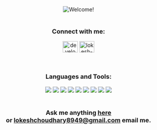 <div align="center" width="50">

<img src="https://i.imgur.com/bLlMAc6.gif" alt="Welcome!"/>

</div>
<br>
<h3 align="center">Connect with me:</h3>
<p align="center">
<a href="https://twitter.com/developerlokesh" target="blank"><img align="center" src="https://raw.githubusercontent.com/rahuldkjain/github-profile-readme-generator/master/src/images/icons/Social/twitter.svg" alt="developerlokesh" height="30" width="40" /></a>
<a href="https://linkedin.com/in/lokesh-choudhary-b69b36202" target="blank"><img align="center" src="https://raw.githubusercontent.com/rahuldkjain/github-profile-readme-generator/master/src/images/icons/Social/linked-in-alt.svg" alt="lokesh-choudhary-b69b36202" height="30" width="40" /></a>
</p>
<br>

<h3 align="center">Languages and Tools:</h3>
<div align="center">
<img src="https://img.shields.io/badge/JavaScript-F7DF1E?style=for-the-badge&logo=javascript&logoColor=black"></img>
<img src="https://img.shields.io/badge/Docker-1572B6?style=for-the-badge&logo=docker&logoColor=white"></img>
<img src="https://img.shields.io/badge/NodeJS-32CD32?style=for-the-badge&logo=node.js&logoColor=black"></img>
<img src="https://img.shields.io/badge/MONGODB-1572B6?style=for-the-badge&logo=mongodb&logoColor=limegreen"></img>
<img src="https://img.shields.io/badge/PostgreSQL-316192?style=for-the-badge&logo=postgresql&logoColor=white"></img>
<img src="https://img.shields.io/badge/GIT-b0ff00?style=for-the-badge&logo=git&logoColor=red"></img>
<img src="https://img.shields.io/badge/ReactJS-ff4c4c?style=for-the-badge&logo=react&logoColor=darkblue"></img>
<img src="https://img.shields.io/badge/svelte-%23f1413d.svg?style=for-the-badge&logo=svelte&logoColor=white"></img>
<img src="https://img.shields.io/badge/redis-%23DD0031.svg?style=for-the-badge&logo=redis&logoColor=white"></img>
<div>
<br>
<h3><p align="center">Ask me anything <a href="https://github.com/lokeshchoudhary-lc/lokeshchoudhary-lc/issues/new"><b>here</b></a><br>
or <a href="mailto:lokeshchoudhary8949@gmail.com"><b>lokeshchoudhary8949@gmail.com</b></a> email me.
</p></h3>     

